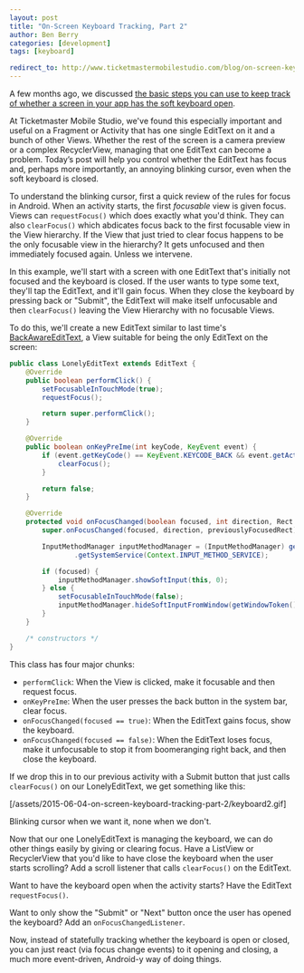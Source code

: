 ```yaml
---
layout: post
title: "On-Screen Keyboard Tracking, Part 2"
author: Ben Berry
categories: [development]
tags: [keyboard]

redirect_to: http://www.ticketmastermobilestudio.com/blog/on-screen-keyboard-tracking-part-2
---
```


A few months ago, we discussed [the basic steps you can use to keep track of whether a screen in your app has the soft keyboard open](/2014/10/14/on-screen-keyboard-state-tracking-in-3-easy-steps). 

At Ticketmaster Mobile Studio, we've found this especially important and useful on a Fragment or Activity that has one single EditText on it and a bunch of other Views. Whether the rest of the screen is a camera preview or a complex RecyclerView, managing that one EditText can become a problem. Today’s post will help you control whether the EditText has focus and, perhaps more importantly, an annoying blinking cursor, even when the soft keyboard is closed.
<!--more-->

To understand the blinking cursor, first a quick review of the rules for focus in Android. When an activity starts, the first *focusable* view is given focus. Views can `requestFocus()` which does exactly what you'd think. They can also `clearFocus()` which abdicates focus back to the first focusable view in the View hierarchy. If the View that just tried to clear focus happens to be the only focusable view in the hierarchy? It gets unfocused and then immediately focused again. Unless we intervene.

In this example, we'll start with a screen with one EditText that's initially not focused and the keyboard is closed. If the user wants to type some text, they'll tap the EditText, and it'll gain focus. When they close the keyboard by pressing back or "Submit", the EditText will make itself unfocusable and then `clearFocus()` leaving the View Hierarchy with no focusable Views.

To do this, we'll create a new EditText similar to last time's [BackAwareEditText](/2014/10/14/on-screen-keyboard-state-tracking-in-3-easy-steps), a View suitable for being the only EditText on the screen:

```java
public class LonelyEditText extends EditText {
    @Override
    public boolean performClick() {
        setFocusableInTouchMode(true);
        requestFocus();

        return super.performClick();
    }

    @Override
    public boolean onKeyPreIme(int keyCode, KeyEvent event) {
        if (event.getKeyCode() == KeyEvent.KEYCODE_BACK && event.getAction() == KeyEvent.ACTION_UP) {
            clearFocus();
        }

        return false;
    }

    @Override
    protected void onFocusChanged(boolean focused, int direction, Rect previouslyFocusedRect) {
        super.onFocusChanged(focused, direction, previouslyFocusedRect);

        InputMethodManager inputMethodManager = (InputMethodManager) getContext()
                .getSystemService(Context.INPUT_METHOD_SERVICE);

        if (focused) {
            inputMethodManager.showSoftInput(this, 0);
        } else {
            setFocusableInTouchMode(false);
            inputMethodManager.hideSoftInputFromWindow(getWindowToken(), 0);
        }
    }

    /* constructors */
}
```

This class has four major chunks:

* `performClick`: When the View is clicked, make it focusable and then request focus.
* `onKeyPreIme`: When the user presses the back button in the system bar, clear focus.
* `onFocusChanged(focused == true)`: When the EditText gains focus, show the keyboard.
* `onFocusChanged(focused == false)`: When the EditText loses focus, make it unfocusable to stop it from boomeranging right back, and then close the keyboard. 

If we drop this in to our previous activity with a Submit button that just calls `clearFocus()` on our LonelyEditText, we get something like this: 

[/assets/2015-06-04-on-screen-keyboard-tracking-part-2/keyboard2.gif]

Blinking cursor when we want it, none when we don't.

Now that our one LonelyEditText is managing the keyboard, we can do other things easily by giving or clearing focus. Have a ListView or RecyclerView that you'd like to have close the keyboard when the user starts scrolling? Add a scroll listener that calls `clearFocus()` on the EditText.

Want to have the keyboard open when the activity starts? Have the EditText `requestFocus()`.

Want to only show the "Submit" or "Next" button once the user has opened the keyboard? Add an `onFocusChangedListener`.

Now, instead of statefully tracking whether the keyboard is open or closed, you can just react (via focus change events) to it opening and closing, a much more event-driven, Android-y way of doing things. 
